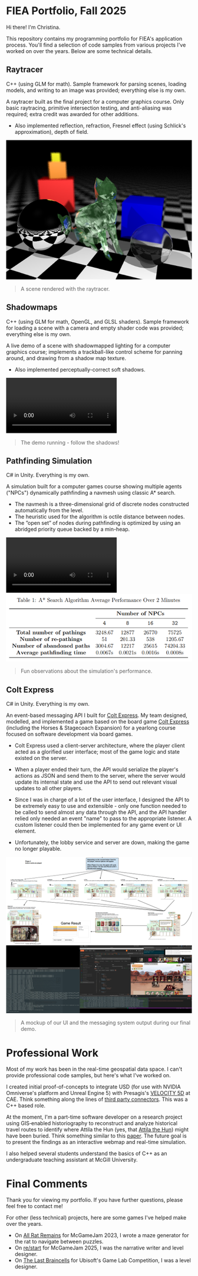 
# FIEA Portfolio, Fall 2025

Hi there! I'm Christina. 

This repository contains my programming portfolio for FIEA's application process. You'll find a selection of code samples from various projects I've worked on over the years. Below are some technical details.

## Raytracer
C++ (using GLM for math). Sample framework for parsing scenes, loading models, and writing to an image was provided; everything else is my own.

A raytracer built as the final project for a computer graphics course. Only basic raytracing, primitive intersection testing, and anti-aliasing was required; extra credit was awarded for other additions.
- Also implemented reflection, refraction, Fresnel effect (using Schlick's approximation), depth of field.

![](raytracer/build/Release/Cat.png)
> A scene rendered with the raytracer.

## Shadowmaps
C++ (using GLM for math, OpenGL, and GLSL shaders). Sample framework for loading a scene with a camera and empty shader code was provided; everything else is my own.

A live demo of a scene with shadowmapped lighting for a computer graphics course; implements a trackball-like control scheme for panning around, and drawing from a shadow map texture. 
- Also implemented perceptually-correct soft shadows.

![](shadowmaps/shadowmaps.mp4)
> The demo running - follow the shadows!

## Pathfinding Simulation
C# in Unity. Everything is my own.

A simulation built for a computer games course showing multiple agents ("NPCs") dynamically pathfinding a navmesh using classic A* search.  
- The navmesh is a three-dimensional grid of discrete nodes constructed automatically from the level.
- The heuristic used for the algorithm is octile distance between nodes.
- The ”open set” of nodes during pathfinding is optimized by using an abridged priority queue backed by a min-heap.

![](pathfinding/pathfinding.mp4)
![](pathfinding/data.png)
> Fun observations about the simulation's performance.

## Colt Express

C# in Unity. Everything is my own.

An event-based messaging API I built for [Colt Express](https://github.com/cpilip/comp-361-colt-express). My team designed, modelled, and implemented a game based on the board game [Colt Express](https://en.wikipedia.org/wiki/Colt_Express) (including the Horses & Stagecoach Expansion) for a yearlong course focused on software development via board games.
- Colt Express used a client-server architecture, where the player client acted as a glorified user interface; most of the game logic and state existed on the server. 

- When a player ended their turn, the API would serialize the player's actions as JSON and send them to the server, where the server would update its internal state and use the API to send out relevant visual updates to all other players.
- Since I was in charge of a lot of the user interface, I designed the API to be extremely easy to use and extensible - only one function needed to be called to send almost any data through the API, and the API handler relied only needed an event "name" to pass to the appropriate listener. A custom listener could then be implemented for any game event or UI element.
- Unfortunately, the lobby service and server are down, making the game no longer playable.

![](colt-express/userinterface.png)
![](colt-express/deliverable.png)
> A mockup of our UI and the messaging system output during our final demo.

# Professional Work

Most of my work has been in the real-time geospatial data space. I can't provide professional code samples, but here's what I've worked on.

I created initial proof-of-concepts to integrate USD (for use with NVIDIA Omniverse's platform and Unreal Engine 5) with Presagis's [VELOCITY 5D](https://www.youtube.com/watch?v=IMuxpx0cOGk) at CAE. Think something along the lines of [third party connectors](https://docs.omniverse.nvidia.com/connect/latest/3rd-party-connectors.html). This was a C++ based role. 

At the moment, I'm a part-time software developer on a research project using GIS‐enabled historiography to reconstruct and analyze historical travel routes to identify where Attila the Hun (yes, that [Attila the Hun](https://en.wikipedia.org/wiki/Attila)) might have been buried. Think something similar to this [paper](https://doi.org/10.1111/tgis.13056). The future goal is to present the findings as an interactive webmap and real-time simulation.

I also helped several students understand the basics of C++ as an undergraduate teaching assistant at McGill University.

# Final Comments

Thank you for viewing my portfolio. If you have further questions, please feel free to contact me!

For other (less technical) projects, here are some games I've helped make over the years.
- On [All Rat Remains](https://ethearian.itch.io/all-rat-remains) for McGameJam 2023, I wrote a maze generator for the rat to navigate between puzzles.
- On [re/start](https://ethearian.itch.io/restart) for McGameJam 2025, I was the narrative writer and level designer. 
- On [The Last Braincells](https://ethearian.artstation.com/projects/r9P1e5) for Ubisoft's Game Lab Competition, I was a level designer.
